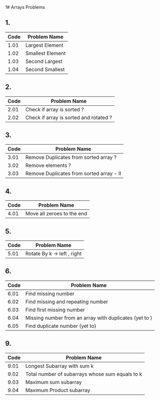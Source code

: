 1# Arrays Problems

## 1.
| Code  | Problem Name          
|-------|------------------------
| 1.01  | Largest Element         
| 1.02  | Smallest Element      
| 1.03  | Second Largest          
| 1.04  | Second Smallest         

## 2.
| Code  | Problem Name                 
|-------|------------------------------
| 2.01  | Check if array is sorted ?   
| 2.02  | Check if array is sorted and rotated ? 

## 3. 
| Code  | Problem Name                 
|-------|------------------------------
| 3.01  | Remove Duplicates from sorted array ?
| 3.02  | Remove elements ? 
| 3.03  | Remove Duplicates from sorted array - II

## 4.
| Code  | Problem Name                 
|-------|------------------------------
| 4.01  | Move all zeroes to the end   

## 5. 
| Code  | Problem Name                 
|-------|------------------------------
| 5.01  | Rotate By k  -> left , right 

## 6.
| Code  | Problem Name                 
|-------|------------------------------
| 6.01  | Find missing number          
| 6.02  | Find missing and repeating number 
| 6.03  | Find first missing number    
| 6.04  | Missing number from an array with duplicates (yet to )
| 6.05  | Find duplicate number  (yet to)


## 9.
| Code  | Problem Name                 
|-------|------------------------------
| 9.01  | Longest Subarray with sum k          
| 9.02  | Total number of subarrays whose sum equals to k
| 9.03  | Maximum sum subarray
| 9.04  | Maximum Product subarray


